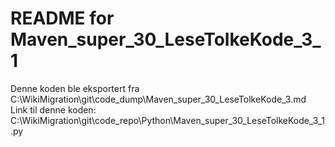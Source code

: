 # README for Maven_super_30_LeseTolkeKode_3_1
Denne koden ble eksportert fra C:\WikiMigration\git\code_dump\Maven_super_30_LeseTolkeKode_3.md
Link til denne koden: C:\WikiMigration\git\code_repo\Python\Maven_super_30_LeseTolkeKode_3_1.py
